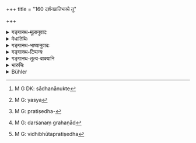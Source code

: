 +++
title = "160 दर्शनप्रातिभाव्ये तु"

+++

<details><summary>गङ्गानथ-मूलानुवादः</summary>

The law laid down in the preceding verse shall apply to the case of ‘Surety for appearance’; in the case of the death of the ‘Surety for payment’ however, the king shall make the heirs also to pay up.—(160)
</details>

<details><summary>मेधातिथिः</summary>

**पूर्व**श्लोके यो **विधिर्** मया **चोदित** उक्तः, यथा पुत्राणां न भवति पैत्रिकं प्रातिभाव्यम्, तद् **दर्शनप्रातिभाव्ये** । यद्य् एवं प्रत्ययप्रतिभुवः पुत्रा दाप्यन्ताम्, अत आह **दानप्रतिभुवि प्रेते दायादाः** पुत्रा **दाप्यन्ते**, नान्यस्मिन् । 

- <u>यद्य् एवं</u> प्रथमो ऽर्धश्लोको ऽनर्थकः । दानप्रतिभुवः पुत्राणां साधन उक्ते[^३९७] सामर्थ्याद् अन्यस्य[^३९८] प्रतिभुवो नास्ति पुत्राणां संबन्ध इति गम्यते । अथ विस्पष्टार्थम् उच्यते । प्रत्ययग्रहणम् अपि कर्तव्यम् । इतरथा प्रतिषेधे[^३९९] दर्शनग्रहणाद्[^४००] विधौ च दानग्रहणाद् उभयपरिभ्रष्टस्य किं विधिर् उत प्रतिषेध[^४०१] इति संशयः स्यात् । 


[^४०१]:
     M G: vidhibhūtapratiṣedha


[^४००]:
     M G: darśanaṃ grahaṇād


[^३९९]:
     M G: pratiṣedha-


[^३९८]:
     M G: yasya


[^३९७]:
     M G DK: sādhanānukte

- <u>नास्ति</u> संशयः, स्मृत्यन्तरे स्पष्टम् उक्तत्वात्-

- दर्शनप्रतिभूर् यत्र मृतः प्रात्ययिको ऽपि वा ।

- न तत्पुत्रा ऋणं दद्युर् दद्युर् दानाय ये स्थिताः ॥ इति । (य्ध् २.५६)

इहापि **दानप्रतिभुवी**त्य् अस्य विधित्वाद् अन्यत्राप्राप्तिः । **दर्शन**ग्रहणम् उपलक्षणार्थम् । अनुवादे चोपलक्षणत्वम् अदोषः । किंप्रयोजनम् इति चेत्, विचित्रा श्लोकानां कृतिर् मानवी ॥ ८.१६० ॥
</details>

<details><summary>गङ्गानथ-भाष्यानुवादः</summary>

The ‘*law laid down*’—by me—‘in *the preceding verse*,’—*viz*., ‘the surety-money due from the father shall not be payable by the son’—applies only to the case of ‘*surety for appearance*.’

This assertion might give rise to the idea that the son should be made to pay in the case of ‘surety for guarantee,’—hence the author proceeds to add—‘In the case of the *death of the surety for payment*,’ the heirs are made to pay up, and not in the case of any other kind of surety.

“If such is the meaning, then the first half of the verse is superfluous; for when it is declared that the son is liable only for the dues by the *Surety for Payment*, it follows that he is not liable for the dues by any other form of surety. If it be argued that it is for the purpose of making things clear that the first, half is added,—then the case of ‘surety for guarantee’ also should have been added, otherwise, it would be doubtful whether the denial (contained in the preceding verse), excluded as it would be from the two cases of surety, is a prohibition or a positive injunction.”

There can be no such doubt; since the matter has been clearly stated in another Smṛti—‘In a case where the surety for appearance, or the surety for confidence, has died, the sons should not pay the dues, but they should pay in the case of the Surety for Payment,’ (Yājñavalkya,
*Vyavahāra*, 54). In the present text also, as the assertion ‘*in the
case of the death of Surety for Payment*, etc.,’ is in the form of a positive injunction, it cannot become applicable to the case of any other form of surety. There is nothing wrong however in the implications of merely re-iterative assertions (as the first half of the verse is) being extended (to cases other than those directly mentioned). If the question is raised, as to the purpose for which such re-iteration should have been made,—our answer is that it is a peculiarity of Manu’s style of writing.—(160)
</details>

<details><summary>गङ्गानथ-टिप्पन्यः</summary>

The first half of this verse is quoted in *Vivādaratnākara* (p. 57),
which adds that ‘*darśanaprātibhāvya*’ includes the surety for *trust*
also \[this is clear from Yājñavalkya, 254, where both are put on the
same footing\]—the second half is quoted on p. 43 where ‘*dānapratibhū*’
is explained as ‘the surety who had promised *I* *shall pay*,’—and
‘*dāyādān*’ as ‘sons.’

\(1\) ‘*Darśana-pratibhū*’ is the person standing surety with the
promise ‘I shall produce this man when required’;—(2) *Pratyayapratibhū*
is one who says ‘give him the loan on my trust’;—(3) *Dānapratibhū*’—who
says ‘give him the loan, which, if he does not pay, I shall pay.’

The verse is quoted in *Kṛtyakalpataru* (74a and 76b).
</details>

<details><summary>गङ्गानथ-तुल्य-वाक्यानि</summary>

**(verses 8.159-162)  
**

See Comparative notes for [Verse
8.159].
</details>

<details><summary>भारुचिः</summary>

एवं च सति दानप्रतिभुवः पुत्रस्यास्ति संबन्धः ॥ ८.१५९ ॥
</details>

<details><summary>Bühler</summary>

160	This just mentioned rule shall apply to the case of a surety for appearance (only); if a surety for payment should die, the (judge) may compel even his heirs to discharge the debt.
</details>

